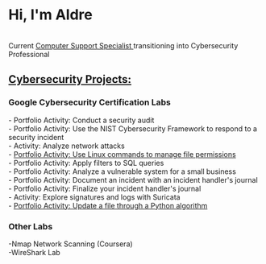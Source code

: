 <h1>Hi, I'm Aldre</h1> 
<br>
Current <a href="https://www.linkedin.com/in/aldrebernard/"> Computer Support Specialist </a> transitioning into Cybersecurity Professional 

<br>
<h2><u>Cybersecurity Projects:</u></h2>
<h3>Google Cybersecurity Certification Labs</h3>
- Portfolio Activity: Conduct a security audit<br>
- Portfolio Activity: Use the NIST Cybersecurity Framework to respond to a security incident<br>
- Activity: Analyze network attacks <br>
- <a href= https://docs.google.com/document/d/1czvIz3kZCCarUIvXDACgHTaFg3oRSTydPfi2Br_XyOQ/edit?usp=sharing&resourcekey=0-tAdH_5V4MMUu3qGVI_IYkA> Portfolio Activity: Use Linux commands to manage file permissions<br></a>
- Portfolio Activity: Apply filters to SQL queries<br>
- Portfolio Activity: Analyze a vulnerable system for a small business<br>
- Portfolio Activity: Document an incident with an incident handler's journal<br>
- Portfolio Activity: Finalize your incident handler's journal<br>
- Activity: Explore signatures and logs with Suricata <br>
- <a href=https://docs.google.com/document/d/1vo-xgQoBsyaIraNyp52pfIqTw_ba9JO5oQqliGB8jk4/edit?usp=sharing&resourcekey=0-PYXfIE3nVyP3sYicqrh3Aw> Portfolio Activity: Update a file through a Python algorithm <br></a>

<h3><b>Other Labs</b></h3>
-Nmap Network Scanning (Coursera) <br>
-WireShark Lab


